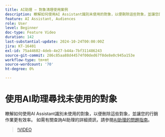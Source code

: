 ```yaml
---
title: AI助理 — 對象清理使用案例
description: 瞭解如何使用AI Assistant識別未使用的對象，以便刪除這些對象，並讓您的行銷作業更有效率。
feature: AI Assistant, Audiences
role: User
level: Beginner
doc-type: Feature Video
duration: 142
last-substantial-update: 2024-10-24T00:00:00Z
jira: KT-16401
exl-id: 75a44602-4deb-4e27-b44a-7bf311486243
source-git-commit: 286c85aa88d44574f00ded67f0de8e0c945a153e
workflow-type: tm+mt
source-wordcount: '70'
ht-degree: 0%

---
```


# 使用AI助理尋找未使用的對象

瞭解如何使用AI Assistant識別未使用的對象，以便刪除這些對象，並讓您的行銷作業更有效率。 如需有關查詢AI助理的詳細資訊，請參閱[AI助理的問題指南](https://experienceleague.adobe.com/en/docs/experience-platform/ai-assistant/questions)。

>[!VIDEO](https://video.tv.adobe.com/v/3435532/?learn=on&enablevpops)
